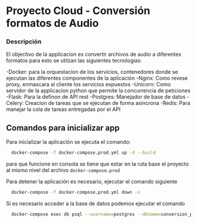 
# Proyecto Cloud - Conversión formatos de Audio

### Descripción
El objectivo de la applicacion es convertir archivos de audio a diferentes formatos para esto se utilzan las siguientes tecnologias:

-Docker: para la orquestacion de los servicios, contenedores donde se ejecutan las diferentes componentes de la aplicación
-Nginx: Como revese proxy, enmascara al cliente los servicios expuestos
-Unicorn: Como servidor de la applicacion python que permite la concurrencia de peticiones
-Flask: Para la definon de API rest
-Postgres: Manejador de base de datos
-Celery: Creacion de tareas que se ejecutan de forma asincrona
-Redis: Para manejar la cola de tareas entregadas por el API




## Comandos para inicializar app


Para inicializar la aplicación se ejecuta el comando:

```bash
  docker-compose -f docker-compose.prod.yml up -d --build
```
para que funcione en consola se tiene que estar en la ruta base el proyecto al mismo nivel del archivo `docker-compose.prod`

Para detener la aplicación es necesario, ejecutar el comando siguiente

```bash 
  docker-compose -f docker-compose.prod.yml down -v
  ```

Si es necesario acceder a la base de datos podemos ejecutar el comando

```bash
  docker-compose exec db psql --username=postgres --dbname=conversion_prod
```
